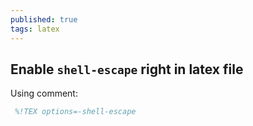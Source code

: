 ```yaml
---
published: true
tags: latex
---
```

## Enable `shell-escape` right in latex file

Using comment:
```latex
 %!TEX options=-shell-escape
```
